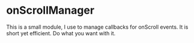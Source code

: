 # onScrollManager
This is a small module, I use to manage callbacks for onScroll events. It is short yet efficient. Do what you want with it.
